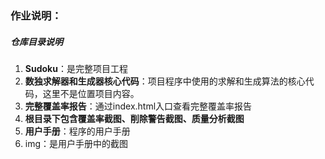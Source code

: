 ### 作业说明：

##### 仓库目录说明

1. **Sudoku**：是完整项目工程
2. **数独求解器和生成器核心代码**：项目程序中使用的求解和生成算法的核心代码，这里不是位置项目内容。
3. **完整覆盖率报告**：通过index.html入口查看完整覆盖率报告
4. **根目录下包含覆盖率截图、削除警告截图、质量分析截图**
5. **用户手册**：程序的用户手册
6. img：是用户手册中的截图
